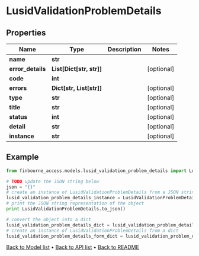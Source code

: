 # LusidValidationProblemDetails


## Properties
Name | Type | Description | Notes
------------ | ------------- | ------------- | -------------
**name** | **str** |  | 
**error_details** | **List[Dict[str, str]]** |  | [optional] 
**code** | **int** |  | 
**errors** | **Dict[str, List[str]]** |  | [optional] 
**type** | **str** |  | [optional] 
**title** | **str** |  | [optional] 
**status** | **int** |  | [optional] 
**detail** | **str** |  | [optional] 
**instance** | **str** |  | [optional] 

## Example

```python
from finbourne_access.models.lusid_validation_problem_details import LusidValidationProblemDetails

# TODO update the JSON string below
json = "{}"
# create an instance of LusidValidationProblemDetails from a JSON string
lusid_validation_problem_details_instance = LusidValidationProblemDetails.from_json(json)
# print the JSON string representation of the object
print LusidValidationProblemDetails.to_json()

# convert the object into a dict
lusid_validation_problem_details_dict = lusid_validation_problem_details_instance.to_dict()
# create an instance of LusidValidationProblemDetails from a dict
lusid_validation_problem_details_form_dict = lusid_validation_problem_details.from_dict(lusid_validation_problem_details_dict)
```
[Back to Model list](../README.md#documentation-for-models) &#8226; [Back to API list](../README.md#documentation-for-api-endpoints) &#8226; [Back to README](../README.md)


